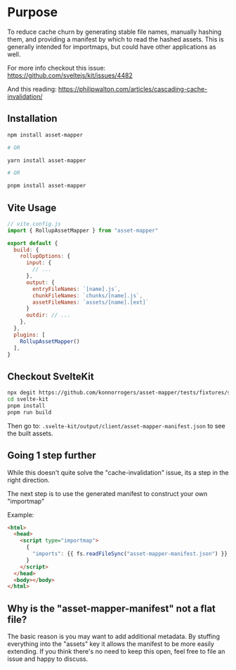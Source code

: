 # Purpose

To reduce cache churn by generating stable file names, manually hashing them, and
providing a manifest by which to read the hashed assets. This is generally intended
for importmaps, but could have other applications as well.

For more info checkout this issue: <https://github.com/sveltejs/kit/issues/4482>

And this reading: <https://philipwalton.com/articles/cascading-cache-invalidation/>

## Installation

```bash
npm install asset-mapper

# OR

yarn install asset-mapper

# OR

pnpm install asset-mapper
```

## Vite Usage

```js
// vite.config.js
import { RollupAssetMapper } from "asset-mapper"

export default {
  build: {
    rollupOptions: {
      input: {
        // ...
      },
      output: {
        entryFileNames: `[name].js`,
        chunkFileNames: `chunks/[name].js`,
        assetFileNames: `assets/[name].[ext]`
      }
      outdir: // ...
    },
  },
  plugins: [
    RollupAssetMapper()
  ],
}
```

## Checkout SvelteKit

```bash
npx degit https://github.com/konnorrogers/asset-mapper/tests/fixtures/svelte svelte-kit
cd svelte-kit
pnpm install
pnpm run build
```

Then go to: `.svelte-kit/output/client/asset-mapper-manifest.json` to see the built assets.

## Going 1 step further

While this doesn't quite solve the "cache-invalidation" issue, its a step in the right direction.

The next step is to use the generated manifest to construct your own "importmap"

Example:

```html
<html>
  <head>
    <script type="importmap">
      {
        "imports": {{ fs.readFileSync("asset-mapper-manifest.json") }}
      }
    </script>
  </head>
  <body></body>
</html>
```

## Why is the "asset-mapper-manifest" not a flat file?

The basic reason is you may want to add additional metadata. By stuffing everything into the "assets" key
it allows the manifest to be more easily extending. If you think there's no need to
keep this open, feel free to file an issue and happy to discuss.
